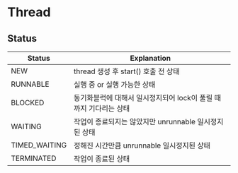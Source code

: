 # Thread

## Status

|Status|Explanation|
|--|--|
|NEW|thread 생성 후 start() 호출 전 상태|
|RUNNABLE|실행 중 or 실행 가능한 상태|
|BLOCKED|동기화블럭에 대해서 일시정지되어 lock이 풀릴 때까지 기다리는 상태|
|WAITING|작업이 종료되지는 않았지만 unrunnable 일시정지된 상태|
|TIMED_WAITING|정해진 시간만큼 unrunnable 일시정지된 상태|
|TERMINATED|작업이 종료된 상태|

